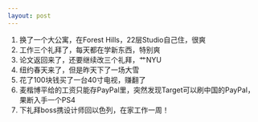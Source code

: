 ```yaml
---
layout: post
---
```

  1. 换了一个大公寓，在Forest Hills，22层Studio自己住，很爽
  2. 工作三个礼拜了，每天都在学新东西，特别爽
  3. 论文返回来了，还要继续改三个礼拜，艹NYU
  4. 纽约春天来了，但是昨天下了一场大雪
  5. 花了100块钱买了一台40寸电视，赚翻了
  6. 麦楷博平给的工资只能存PayPal里，突然发现Target可以刷中国的PayPal，果断入手一个PS4
  7. 下礼拜boss携设计师回以色列，在家工作一周！